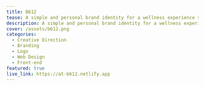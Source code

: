 ```yaml
---
title: B612
tease: A simple and personal brand identity for a wellness experience service.
description: A simple and personal brand identity for a wellness experience service.
cover: /assets/b612.png
categories:
  - Creative Direction
  - Branding
  - Logo
  - Web Design
  - Front-end
featured: true
live_link: https://at-b612.netlify.app
---
```

